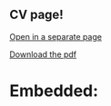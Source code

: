 ## CV page!

<a href="data/CV_Publications_Template.pdf">Open in a separate page</a>

<a href="data/CV_Publications_Template.pdf" download="CV_Publications_Template.pdf">Download the pdf</a>

# Embedded:

<object data="data/CV_Publications_Template.pdf" width="1000" height="1000" type='application/pdf'/>